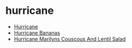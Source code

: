 # hurricane

 * [Hurricane](index/h/hurricane-200325.json)
 * [Hurricane Bananas](index/h/hurricane-bananas-103200.json)
 * [Hurricane Marilyns Couscous And Lentil Salad](index/h/hurricane-marilyns-couscous-and-lentil-salad-14177.json)
